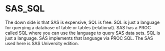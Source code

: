 # SAS_SQL
The down side is that SAS is expensive, SQL is free. SQL is just a language for querying a database of table or tables (relational). SAS has a PROC called SQL where you can use the language to query SAS data sets. SQL is just a language. SAS implements that language via PROC SQL.
The SAS used here is SAS University edition.
